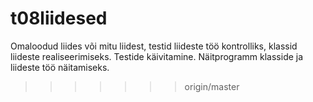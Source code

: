 # t08liidesed

Omaloodud liides või mitu liidest, testid liideste töö kontrolliks, klassid liideste realiseerimiseks.
Testide käivitamine. Näitprogramm klasside ja liideste töö näitamiseks.
>>>>>>> origin/master
